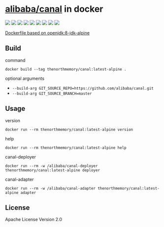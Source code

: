 # [alibaba/canal](https://github.com/alibaba/canal) in docker

[![](https://img.shields.io/docker/cloud/build/thenorthmemory/canal.svg?label=&logo=docker&logoColor=fff)](https://hub.docker.com/r/thenorthmemory/canal)
[![](https://img.shields.io/microbadger/image-size/thenorthmemory/canal.svg?logo=docker&label=&logoColor=fff)](https://hub.docker.com/r/thenorthmemory/canal)
[![](https://img.shields.io/docker/stars/thenorthmemory/canal.svg?logo=docker&logoColor=fff)](https://hub.docker.com/r/thenorthmemory/canal)
[![](https://img.shields.io/docker/pulls/thenorthmemory/canal.svg?logo=docker&logoColor=fff)](https://hub.docker.com/r/thenorthmemory/canal)
[![](https://img.shields.io/github/commit-activity/y/thenorthmemory/canal-docker.svg?label=&logo=github&logoColor=fff)](https://github.com/TheNorthMemory/canal-docker)
[![](https://img.shields.io/github/release/thenorthmemory/canal-docker.svg?label=&logo=github&logoColor=fff)](https://github.com/TheNorthMemory/canal-docker/releases)
[![](https://img.shields.io/github/license/thenorthmemory/canal-docker.svg?label=&logo=github&logoColor=fff)](https://github.com/TheNorthMemory/canal-docker)
[![](https://img.shields.io/github/last-commit/thenorthmemory/canal-docker.svg?label=&logo=github&logoColor=fff)](https://github.com/TheNorthMemory/canal-docker)
[![](https://img.shields.io/github/issues/thenorthmemory/canal-docker.svg?label=&logo=github&logoColor=fff)](https://github.com/TheNorthMemory/canal-docker)

[Dockerfile based on openjdk:8-jdk-alpine](https://github.com/TheNorthMemory/canal-docker/blob/master/Dockerfile)

## Build

command

`docker build --tag thenorthmemory/canal:latest-alpine .`

optional arguments

- `--build-arg GIT_SOURCE_REPO=https://github.com/alibaba/canal.git`
- `--build-arg GIT_SOURCE_BRANCH=master`

## Usage

version

`docker run --rm thenorthmemory/canal:latest-alpine version`

help

`docker run --rm thenorthmemory/canal:latest-alpine help`

canal-deployer

`docker run --rm -w /alibaba/canal-deployer thenorthmemory/canal:latest-alpine deployer`

canal-adapter

`docker run --rm -w /alibaba/canal-adapter thenorthmemory/canal:latest-alpine adapter`

## License

Apache License Version 2.0
